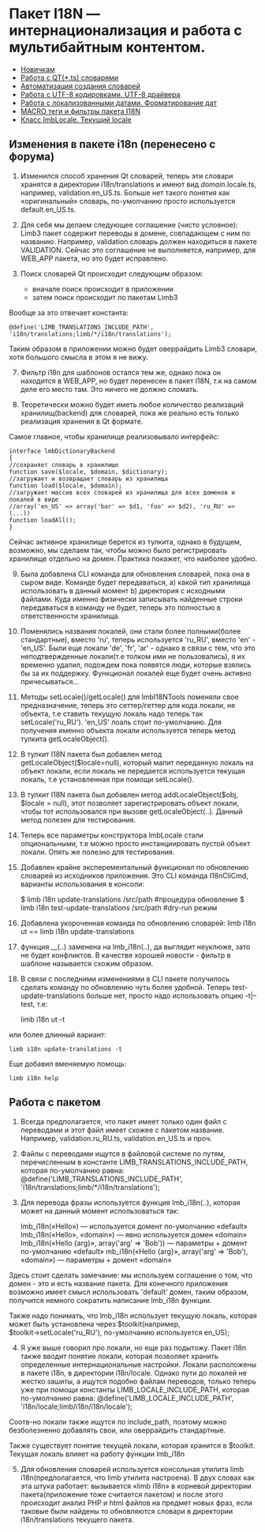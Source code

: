 # Пакет I18N — интернационализация и работа с мультибайтным контентом.
* [Новичкам](./i18n/for_beginners.md)
* [Работа с QT(*.ts) словарями](./i18n/qt_dictionary.md)
* [Автоматизация создания словарей](./i18n/scan.md)
* [Работа с UTF-8 кодировками. UTF-8 драйвера](./i18n/charset.md)
* [Работа с локализованными датами. Форматирование дат](./i18n/datetime.md)
* [MACRO теги и фильтры пакета I18N](./i18n/tags_and_filters.md)
* [Класс lmbLocale. Текущий locale](./i18n/locale.md)

## Изменения в пакете i18n (перенесено с форума)
1) Изменился способ хранения Qt словарей, теперь эти словари хранятся в директории i18n/translations и имеют вид $domain.$locale.ts, например, validation.en_US.ts. Больше нет такого понятия как «оригинальный» словарь, по-умолчанию просто используется default.en_US.ts.

4) Для себя мы делаем следующее соглашение (чисто условное): Limb3 пакет содержит переводы в домене, совпадающем с ним по названию. Например, validation словарь должен находиться в пакете VALIDATION. Сейчас это соглашение не выполняется, например, для WEB_APP пакета, но это будет исправлено.

6) Поиск словарей Qt происходит следующим образом: 
   * вначале поиск происходит в приложении 
   * затем поиск происходит по пакетам Limb3
   
Вообще за это отвечает константа:

    @define('LIMB_TRANSLATIONS_INCLUDE_PATH', 'i18n/translations;limb/*/i18n/translations');

Таким образом в приложении можно будет оверрайдить Limb3 словари, хотя большого смысла в этом я не вижу.

7) Фильтр i18n для шаблонов остался тем же, однако пока он находится в WEB_APP, но будет перенесен в пакет I18N, т.к на самом деле его место там. Это ничего не должно сломать.

8) Теоретически можно будет иметь любое количество реализаций хранилищ(backend) для словарей, пока же реально есть только реализация хранения в Qt формате.

Самое главное, чтобы хранилище реализовывало интерфейс:

    interface lmbDictionaryBackend  
    {  
    //сохраняет словарь в хранилище  
    function save($locale, $domain, $dictionary);  
    //загружает и возвращает словарь из хранилища  
    function load($locale, $domain);  
    //загружает массив всех словарей из хранилища для всех доменов и локалей в виде  
    //array('en_US' => array('bar' => $d1, 'foo' => $d2), 'ru_RU' => (...))  
    function loadAll();   
    }

Сейчас активное хранилище берется из тулкита, однако в будущем, возможно, мы сделаем так, чтобы можно было регистрировать хранилище отдельно на домен. Практика покажет, что наиболее удобно.

9) Была добавлена CLI команда для обновления словарей, пока она в сыром виде. Команде будет передаваться, a) какой тип хранилища использовать в данный момент b) директория с исходными файлами. Куда именно физически записывать найденные строки передаваться в команду не будет, теперь это полностью в ответственности хранилища.

10) Поменялись названия локалей, они стали более полными(более стандартные), вместо 'ru', теперь используется 'ru_RU', вместо 'en' - 'en_US'. Были еще локали 'de', 'fr', 'ar' - однако в связи с тем, что это неподтвержденные локали(т.е толком ими не пользовались), я их временно удалил, подождем пока появятся люди, которые взялись бы за их поддержку. Функционал локалей еще будет очень активно причесываться…

11) Методы setLocale()/getLocale() для lmbI18NTools поменяли свое предназначение, теперь это сеттер/геттер для кода локали, не объекта, т.е ставить текущую локаль надо теперь так setLocale('ru_RU'). 'en_US' лоаль стоит по-умолчанию. Для получения именно объекта локали используется теперь метод тулкита getLocaleObject().

12) В тулкит I18N пакета был добавлен метод getLocaleObject($locale=null), который мапит переданную локаль на объект локали, если локаль не передается используется текущая локаль, т.е установленная при помощи setLocale().

13) В тулкит I18N пакета был добавлен метод addLocaleObject($obj, $locale = null), этот позволяет зарегистрировать объект локали, чтобы тот использовался при вызове getLocaleObject(..). Данный метод полезен для тестирования.

14) Теперь все параметры конструктора lmbLocale стали опциональными, т.е можно просто инстанциировать пустой объект локали. Опять же полезно для тестирования.

15) Добавлен крайне эксперементальный функционал по обновлению словарей из исходников приложения. Это CLI команда I18nCliCmd, варианты использования в консоли:

    $ limb i18n update-translations /src/path #процедура обновление $ limb i18n test-update-translations /src/path #dry-run режим

16) Добавлена укороченная команда по обновлению словарей: limb i18n ut == limb i18n update-translations

17) функция __(..) заменена на lmb_i18n(..), да выглядит неуклюже, зато не будет конфликтов. В качестве хорошей новости - фильтр в шаблоне называется схожим образом.

18) В связи с последними изменениями в CLI пакете получилось сделать команду по обновлению чуть более удобной. Теперь test-update-translations больше нет, просто надо использовать опцию -t|–test, т.е:

    limb i18n ut -t

или более длинный вариант:

    limb i18n update-translations -t

Еще добавил вменяемую помощь:

    limb i18n help

## Работа с пакетом

1) Всегда предполагается, что пакет имеет только один файл с переводами и этот файл имеет схожее с пакетом название. Например, validation.ru_RU.ts, validation.en_US.ts и проч.

2) Файлы с переводами ищутся в файловой системе по путям, перечисленным в константе LIMB_TRANSLATIONS_INCLUDE_PATH, которая по-умолчанию равна: @define('LIMB_TRANSLATIONS_INCLUDE_PATH', 'i18n/translations;limb/*/i18n/translations');

3) Для перевода фразы используется функция lmb_i18n(..), которая может на данный момент использоваться так:

    lmb_i18n(«Hello») — используется домент по-умолчанию «default» 
    lmb_i18n(«Hello», «domain») — явно используется домен «domain» 
    lmb_i18n(«Hello {arg}», array('arg' ⇒ 'Bob')) — параметры + домент по-умолчанию «default» 
    mb_i18n(«Hello {arg}», array('arg' ⇒ 'Bob'), «domain») — параметры + домент «domain»

  Здесь стоит сделать замечание: мы используем соглашение о том, что домен - это и есть название пакета. Для конечного приложения возможно имеет смысл использовать 'default' домен, таким образом, получится немного сократить написание lmb_i18n функции.

  Также надо понимать, что lmb_i18n использует текущую локаль, которая может быть установлена через $toolkit(например, $toolkit→setLocale('ru_RU'), по-умолчанию используется en_US);

4) Я уже выше говорил про локали, но еще раз подытожу. Пакет i18n также вводит понятие локали, которая позволяет хранить определенные интернациональные настройки. Локали расположены в пакете i18n, в директории i18n/locale. Однако пути до локалей не жестко зашиты, а ищутся подобно файлам переводов, только теперь уже при помощи константы LIMB_LOCALE_INCLUDE_PATH, которая по-умолчанию равна: @define('LIMB_LOCALE_INCLUDE_PATH', 'i18n/locale;limb/i18n/i18n/locale');

Соотв-но локали также ищутся по include_path, поэтому можно безболезненно добавлять свои, или оверрайдить стандартные.

Также существует понятие текущей локали, которая хранится в $toolkit. Текущая локаль влияет на работу функции lmb_i18n

5) Для обновления словарей используется консольная утилита limb i18n(предполагается, что limb утилита настроена). В двух словах как эта штука работает: вызывается «limb i18n» в корневой директории пакета(приложение тоже считается пакетом) и после этого происходит анализ PHP и html файлов на предмет новых фраз, если таковые были найдены то обновляются словари в директории i18n/translations текущего пакета.

